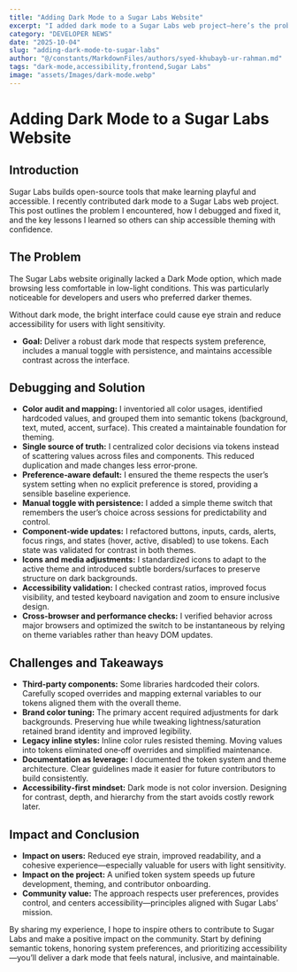 ```yaml
---
title: "Adding Dark Mode to a Sugar Labs Website"
excerpt: "I added dark mode to a Sugar Labs web project—here’s the problem I hit, how I debugged it, and what I learned."
category: "DEVELOPER NEWS"
date: "2025-10-04"
slug: "adding-dark-mode-to-sugar-labs"
author: "@/constants/MarkdownFiles/authors/syed-khubayb-ur-rahman.md"
tags: "dark-mode,accessibility,frontend,Sugar Labs"
image: "assets/Images/dark-mode.webp"
---
```


<!-- markdownlint-disable -->

# Adding Dark Mode to a Sugar Labs Website

## Introduction
Sugar Labs builds open-source tools that make learning playful and accessible. I recently contributed dark mode to a Sugar Labs web project. This post outlines the problem I encountered, how I debugged and fixed it, and the key lessons I learned so others can ship accessible theming with confidence.

## The Problem
The Sugar Labs website originally lacked a Dark Mode option, which made browsing less comfortable in low-light conditions. This was particularly noticeable for developers and users who preferred darker themes.

Without dark mode, the bright interface could cause eye strain and reduce accessibility for users with light sensitivity.
- **Goal:** Deliver a robust dark mode that respects system preference, includes a manual toggle with persistence, and maintains accessible contrast across the interface.

## Debugging and Solution
- **Color audit and mapping:** I inventoried all color usages, identified hardcoded values, and grouped them into semantic tokens (background, text, muted, accent, surface). This created a maintainable foundation for theming.
- **Single source of truth:** I centralized color decisions via tokens instead of scattering values across files and components. This reduced duplication and made changes less error‑prone.
- **Preference‑aware default:** I ensured the theme respects the user’s system setting when no explicit preference is stored, providing a sensible baseline experience.
- **Manual toggle with persistence:** I added a simple theme switch that remembers the user’s choice across sessions for predictability and control.
- **Component‑wide updates:** I refactored buttons, inputs, cards, alerts, focus rings, and states (hover, active, disabled) to use tokens. Each state was validated for contrast in both themes.
- **Icons and media adjustments:** I standardized icons to adapt to the active theme and introduced subtle borders/surfaces to preserve structure on dark backgrounds.
- **Accessibility validation:** I checked contrast ratios, improved focus visibility, and tested keyboard navigation and zoom to ensure inclusive design.
- **Cross‑browser and performance checks:** I verified behavior across major browsers and optimized the switch to be instantaneous by relying on theme variables rather than heavy DOM updates.

## Challenges and Takeaways
- **Third‑party components:** Some libraries hardcoded their colors. Carefully scoped overrides and mapping external variables to our tokens aligned them with the overall theme.
- **Brand color tuning:** The primary accent required adjustments for dark backgrounds. Preserving hue while tweaking lightness/saturation retained brand identity and improved legibility.
- **Legacy inline styles:** Inline color rules resisted theming. Moving values into tokens eliminated one‑off overrides and simplified maintenance.
- **Documentation as leverage:** I documented the token system and theme architecture. Clear guidelines made it easier for future contributors to build consistently.
- **Accessibility‑first mindset:** Dark mode is not color inversion. Designing for contrast, depth, and hierarchy from the start avoids costly rework later.

## Impact and Conclusion
- **Impact on users:** Reduced eye strain, improved readability, and a cohesive experience—especially valuable for users with light sensitivity.
- **Impact on the project:** A unified token system speeds up future development, theming, and contributor onboarding.
- **Community value:** The approach respects user preferences, provides control, and centers accessibility—principles aligned with Sugar Labs’ mission.

By sharing my experience, I hope to inspire others to contribute to Sugar Labs and make a positive impact on the community. Start by defining semantic tokens, honoring system preferences, and prioritizing accessibility—you’ll deliver a dark mode that feels natural, inclusive, and maintainable.
